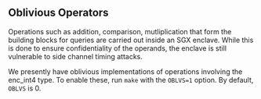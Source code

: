 ## Oblivious Operators

Operations such as addition, comparison, mutliplication that form the building blocks for queries are carried out inside an SGX enclave. While this is done to ensure confidentiality of the operands, the enclave is still vulnerable to side channel timing attacks. 

We presently have oblivious implementations of operations involving the enc_int4 type. To enable these, run `make` with the `OBLVS=1` option. By default, `OBLVS` is 0.
